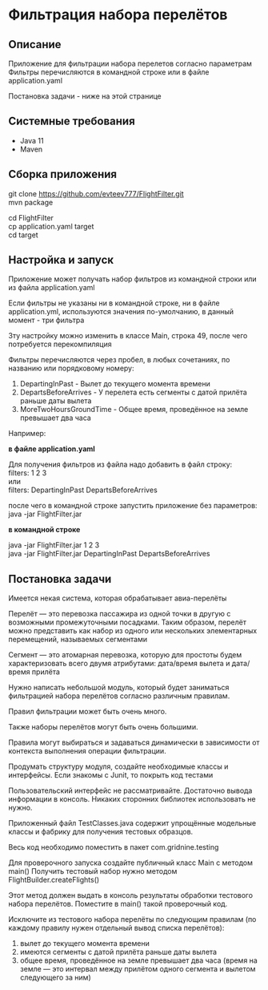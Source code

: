 # Фильтрация набора перелётов

## Описание 

Приложение для фильтрации набора перелетов согласно параметрам \
Фильтры перечисляются в командной строке или в файле application.yaml

Постановка задачи - ниже на этой странице

## Системные требования

- Java 11
- Maven

## Сборка приложения

git clone https://github.com/evteev777/FlightFilter.git \
mvn package

cd FlightFilter \
cp application.yaml target \
cd target

## Настройка и запуск

Приложение может получать набор фильтров из командной строки или из файла application.yaml

Если фильтры не указаны ни в командной строке, ни в файле application.yml, используются значения по-умолчанию, в данный момент - три фильтра

Зту настройку можно изменить в классе Main, строка 49, после чего потребуется перекомпиляция

Фильтры перечисляются через пробел, в любых сочетаниях, по названию или порядковому номеру:
1. DepartingInPast - Вылет до текущего момента времени
2.	DepartsBeforeArrives - У перелета есть сегменты с датой прилёта раньше даты вылета
3.	MoreTwoHoursGroundTime - Общее время, проведённое на земле превышает два часа 

Например:

**в файле application.yaml** 

Для получения фильтров из файла надо добавить в файл строку: \
filters: 1 2 3 \
или \
filters: DepartingInPast DepartsBeforeArrives

после чего в командной строке запустить приложение без параметров: \
java -jar FlightFilter.jar

**в командной строке** 

java -jar FlightFilter.jar 1 2 3 \
java -jar FlightFilter.jar DepartingInPast DepartsBeforeArrives

## Постановка задачи

Имеется некая система, которая обрабатывает авиа-перелёты
 
Перелёт — это перевозка пассажира из одной точки в другую с возможными промежуточными посадками. 
Таким образом, перелёт можно представить как набор из одного или нескольких элементарных перемещений, называемых сегментами
 
Сегмент — это атомарная перевозка, которую для простоты будем характеризовать всего двумя атрибутами: дата/время вылета и дата/время прилёта

Нужно написать небольшой модуль, который будет заниматься фильтрацией набора перелётов согласно различным правилам. 

Правил фильтрации может быть очень много. 

Также наборы перелётов могут быть очень большими. 

Правила могут выбираться и задаваться динамически в зависимости от контекста выполнения операции фильтрации.

Продумать структуру модуля, создайте необходимые классы и интерфейсы. 
Если знакомы с Junit, то покрыть код тестами

Пользовательский интерфейс не рассматривайте. Достаточно вывода информации в консоль.
Никаких сторонних библиотек использовать не нужно.

Приложенный файл TestClasses.java содержит упрощённые модельные классы и фабрику для получения тестовых образцов. 

Весь код необходимо поместить в пакет com.gridnine.testing

Для проверочного запуска создайте публичный класс Main c методом main() 
Получить тестовый набор нужно методом FlightBuilder.createFlights()

Этот метод должен выдать в консоль результаты обработки тестового набора перелётов. 
Поместите в main() такой проверочный код. 

Исключите из тестового набора перелёты по следующим правилам (по каждому правилу нужен отдельный вывод списка перелётов):
1.	вылет до текущего момента времени
2.	имеются сегменты с датой прилёта раньше даты вылета
3.	общее время, проведённое на земле превышает два часа (время на земле — это интервал между прилётом одного сегмента и вылетом следующего за ним)

